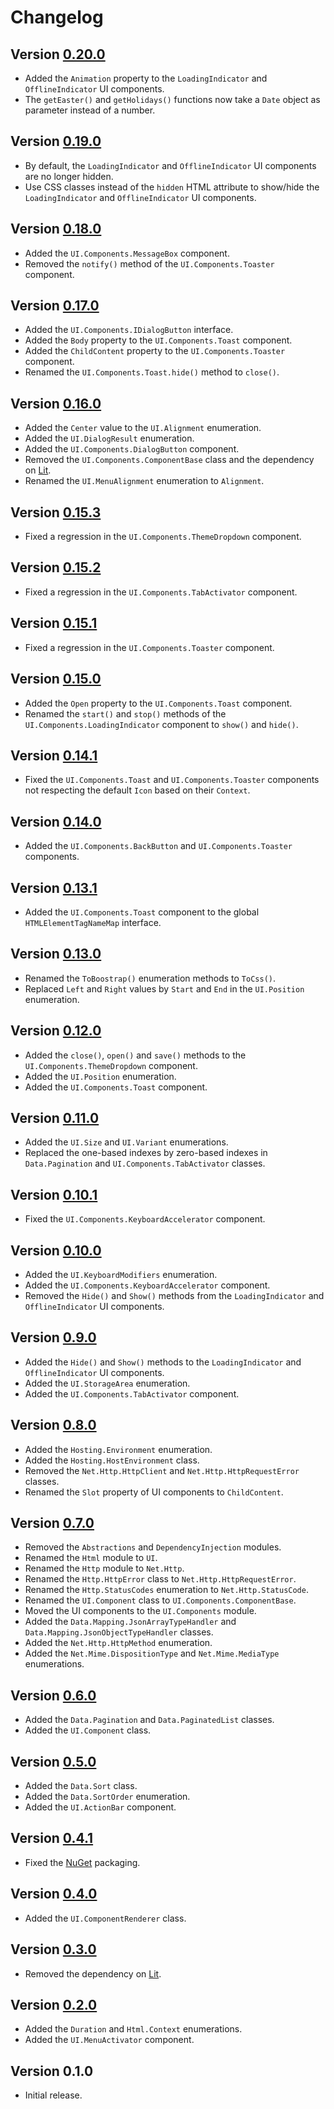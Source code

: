 # Changelog

## Version [0.20.0](https://github.com/cedx/base/compare/v0.19.0...v0.20.0)
- Added the `Animation` property to the `LoadingIndicator` and `OfflineIndicator` UI components.
- The `getEaster()` and `getHolidays()` functions now take a `Date` object as parameter instead of a number.

## Version [0.19.0](https://github.com/cedx/base/compare/v0.18.0...v0.19.0)
- By default, the `LoadingIndicator` and `OfflineIndicator` UI components are no longer hidden.
- Use CSS classes instead of the `hidden` HTML attribute to show/hide the `LoadingIndicator` and `OfflineIndicator` UI components.

## Version [0.18.0](https://github.com/cedx/base/compare/v0.17.0...v0.18.0)
- Added the `UI.Components.MessageBox` component.
- Removed the `notify()` method of the `UI.Components.Toaster` component.

## Version [0.17.0](https://github.com/cedx/base/compare/v0.16.0...v0.17.0)
- Added the `UI.Components.IDialogButton` interface.
- Added the `Body` property to the `UI.Components.Toast` component.
- Added the `ChildContent` property to the `UI.Components.Toaster` component.
- Renamed the `UI.Components.Toast.hide()` method to `close()`.

## Version [0.16.0](https://github.com/cedx/base/compare/v0.15.3...v0.16.0)
- Added the `Center` value to the `UI.Alignment` enumeration.
- Added the `UI.DialogResult` enumeration.
- Added the `UI.Components.DialogButton` component.
- Removed the `UI.Components.ComponentBase` class and the dependency on [Lit](https://lit.dev).
- Renamed the `UI.MenuAlignment` enumeration to `Alignment`.

## Version [0.15.3](https://github.com/cedx/base/compare/v0.15.2...v0.15.3)
- Fixed a regression in the `UI.Components.ThemeDropdown` component.

## Version [0.15.2](https://github.com/cedx/base/compare/v0.15.1...v0.15.2)
- Fixed a regression in the `UI.Components.TabActivator` component.

## Version [0.15.1](https://github.com/cedx/base/compare/v0.15.0...v0.15.1)
- Fixed a regression in the `UI.Components.Toaster` component.

## Version [0.15.0](https://github.com/cedx/base/compare/v0.14.1...v0.15.0)
- Added the `Open` property to the `UI.Components.Toast` component.
- Renamed the `start()` and `stop()` methods of the `UI.Components.LoadingIndicator` component to `show()` and `hide()`.

## Version [0.14.1](https://github.com/cedx/base/compare/v0.14.0...v0.14.1)
- Fixed the `UI.Components.Toast` and `UI.Components.Toaster` components not respecting the default `Icon` based on their `Context`.

## Version [0.14.0](https://github.com/cedx/base/compare/v0.13.1...v0.14.0)
- Added the `UI.Components.BackButton` and `UI.Components.Toaster` components.

## Version [0.13.1](https://github.com/cedx/base/compare/v0.13.0...v0.13.1)
- Added the `UI.Components.Toast` component to the global `HTMLElementTagNameMap` interface.

## Version [0.13.0](https://github.com/cedx/base/compare/v0.12.0...v0.13.0)
- Renamed the `ToBoostrap()` enumeration methods to `ToCss()`.
- Replaced `Left` and `Right` values by `Start` and `End` in the `UI.Position` enumeration.

## Version [0.12.0](https://github.com/cedx/base/compare/v0.11.0...v0.12.0)
- Added the `close()`, `open()` and `save()` methods to the `UI.Components.ThemeDropdown` component.
- Added the `UI.Position` enumeration.
- Added the `UI.Components.Toast` component.

## Version [0.11.0](https://github.com/cedx/base/compare/v0.10.1...v0.11.0)
- Added the `UI.Size` and `UI.Variant` enumerations.
- Replaced the one-based indexes by zero-based indexes in `Data.Pagination` and `UI.Components.TabActivator` classes.

## Version [0.10.1](https://github.com/cedx/base/compare/v0.10.0...v0.10.1)
- Fixed the `UI.Components.KeyboardAccelerator` component.

## Version [0.10.0](https://github.com/cedx/base/compare/v0.9.0...v0.10.0)
- Added the `UI.KeyboardModifiers` enumeration.
- Added the `UI.Components.KeyboardAccelerator` component.
- Removed the `Hide()` and `Show()` methods from the `LoadingIndicator` and `OfflineIndicator` UI components.

## Version [0.9.0](https://github.com/cedx/base/compare/v0.8.0...v0.9.0)
- Added the `Hide()` and `Show()` methods to the `LoadingIndicator` and `OfflineIndicator` UI components.
- Added the `UI.StorageArea` enumeration.
- Added the `UI.Components.TabActivator` component.

## Version [0.8.0](https://github.com/cedx/base/compare/v0.7.0...v0.8.0)
- Added the `Hosting.Environment` enumeration.
- Added the `Hosting.HostEnvironment` class.
- Removed the `Net.Http.HttpClient` and `Net.Http.HttpRequestError` classes.
- Renamed the `Slot` property of UI components to `ChildContent`.

## Version [0.7.0](https://github.com/cedx/base/compare/v0.6.0...v0.7.0)
- Removed the `Abstractions` and `DependencyInjection` modules.
- Renamed the `Html` module to `UI`.
- Renamed the `Http` module to `Net.Http`.
- Renamed the `Http.HttpError` class to `Net.Http.HttpRequestError`.
- Renamed the `Http.StatusCodes` enumeration to `Net.Http.StatusCode`.
- Renamed the `UI.Component` class to `UI.Components.ComponentBase`.
- Moved the UI components to the `UI.Components` module.
- Added the `Data.Mapping.JsonArrayTypeHandler` and `Data.Mapping.JsonObjectTypeHandler` classes.
- Added the `Net.Http.HttpMethod` enumeration.
- Added the `Net.Mime.DispositionType` and `Net.Mime.MediaType` enumerations.

## Version [0.6.0](https://github.com/cedx/base/compare/v0.5.0...v0.6.0)
- Added the `Data.Pagination` and `Data.PaginatedList` classes.
- Added the `UI.Component` class.

## Version [0.5.0](https://github.com/cedx/base/compare/v0.4.1...v0.5.0)
- Added the `Data.Sort` class.
- Added the `Data.SortOrder` enumeration.
- Added the `UI.ActionBar` component.

## Version [0.4.1](https://github.com/cedx/base/compare/v0.4.0...v0.4.1)
- Fixed the [NuGet](https://www.nuget.org) packaging.

## Version [0.4.0](https://github.com/cedx/base/compare/v0.3.0...v0.4.0)
- Added the `UI.ComponentRenderer` class.

## Version [0.3.0](https://github.com/cedx/base/compare/v0.2.0...v0.3.0)
- Removed the dependency on [Lit](https://lit.dev).

## Version [0.2.0](https://github.com/cedx/base/compare/v0.1.0...v0.2.0)
- Added the `Duration` and `Html.Context` enumerations.
- Added the `UI.MenuActivator` component.

## Version 0.1.0
- Initial release.

